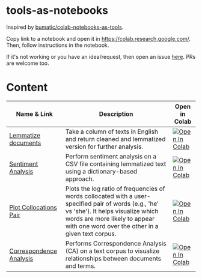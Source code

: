 # tools-as-notebooks
Inspired by  [bumatic/colab-notebooks-as-tools](https://github.com/bumatic/colab-notebooks-as-tools/).

Copy link to a notebook and open it in https://colab.research.google.com/. Then, follow instructions in the notebook. 
 
 If it's not working or you have an idea/request, then open an issue [here](https://github.com/paskn/tools-as-notebooks/issues). PRs are welcome too.
 
 # Content
 
| Name & Link | Description | Open in Colab |
|-------------|-------------|---------------|
| [Lemmatize documents](Lemmatize_docs.ipynb) | Take a column of texts in English and return cleaned and lemmatized version for further analysis. | [![Open In Colab](https://colab.research.google.com/assets/colab-badge.svg)](https://colab.research.google.com/github/paskn/tools-as-notebooks/blob/main/Lemmatize_docs.ipynb) |
| [Sentiment Analysis](Sentiment_analysis.ipynb) | Perform sentiment analysis on a CSV file containing lemmatized text using a dictionary-based approach. | [![Open In Colab](https://colab.research.google.com/assets/colab-badge.svg)](https://colab.research.google.com/github/paskn/tools-as-notebooks/blob/main/Sentiment_analysis.ipynb) |
| [Plot Collocations Pair](Plot_collocations_pair.ipynb) | Plots the log ratio of frequencies of words collocated with a user-specified pair of words (e.g., 'he' vs 'she'). It helps visualize which words are more likely to appear with one word over the other in a given text corpus. | [![Open In Colab](https://colab.research.google.com/assets/colab-badge.svg)](https://colab.research.google.com/github/paskn/tools-as-notebooks/blob/main/Plot_collocations_pair.ipynb) |
| [Correspondence Analysis](Correspondence_analysis.ipynb) | Performs Correspondence Analysis (CA) on a text corpus to visualize relationships between documents and terms. | [![Open In Colab](https://colab.research.google.com/assets/colab-badge.svg)](https://colab.research.google.com/github/paskn/tools-as-notebooks/blob/main/Correspondence_analysis.ipynb) |
